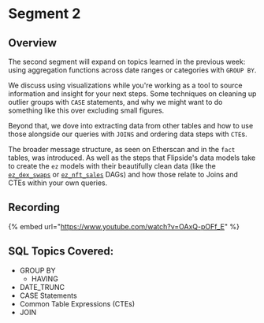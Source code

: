 # Segment 2

## Overview

The second segment will expand on topics learned in the previous week: using aggregation functions across date ranges or categories with `GROUP BY`.

We discuss using visualizations while you're working as a tool to source information and insight for your next steps. Some techniques on cleaning up outlier groups with `CASE` statements, and why we might want to do something like this over excluding small figures.

Beyond that, we dove into extracting data from other tables and how to use those alongside our queries with `JOINS` and ordering data steps with `CTE`s.

The broader message structure, as seen on Etherscan and in the `fact` tables, was introduced. As well as the steps that Flipside's data models take to create the `ez` models with their beautifully clean data (like the [`ez_dex_swaps`](https://flipsidecrypto.github.io/ethereum-models/#!/model/model.ethereum\_models.core\_\_ez\_dex\_swaps?g\_v=1\&g\_i=%2Bcore\_\_ez\_dex\_swaps%2B) or [`ez_nft_sales`](https://flipsidecrypto.github.io/ethereum-models/#!/model/model.ethereum\_models.core\_\_ez\_nft\_sales?g\_v=1\&g\_i=%2Bcore\_\_ez\_nft\_sales%2B) DAGs) and how those relate to Joins and CTEs within your own queries.

## Recording

{% embed url="https://www.youtube.com/watch?v=OAxQ-pOFf_E" %}

## SQL Topics Covered:

* GROUP BY
  * HAVING
* DATE\_TRUNC
* CASE Statements
* Common Table Expressions (CTEs)
* JOIN





